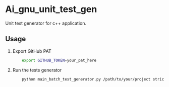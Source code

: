# Ai_gnu_unit_test_gen
Unit test generator for c++ application.


## Usage

1. Export GitHub PAT

    ```bash
        export GITHUB_TOKEN=your_pat_here
    ```

1. Run the tests generator

    ```bash
        python main_batch_test_generator.py /path/to/your/project strict_test_rules.yaml
    ```